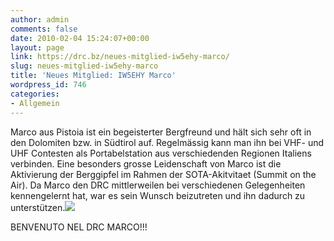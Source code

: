 ```yaml
---
author: admin
comments: false
date: 2010-02-04 15:24:07+00:00
layout: page
link: https://drc.bz/neues-mitglied-iw5ehy-marco/
slug: neues-mitglied-iw5ehy-marco
title: 'Neues Mitglied: IW5EHY Marco'
wordpress_id: 746
categories:
- Allgemein
---
```


Marco aus Pistoia ist ein begeisterter Bergfreund und hält sich sehr oft in den Dolomiten bzw. in Südtirol auf. Regelmässig kann man ihn bei VHF- und UHF Contesten als Portabelstation aus verschiedenden Regionen Italiens verbinden. Eine besonders grosse Leidenschaft von Marco ist die Aktivierung der Berggipfel im Rahmen der SOTA-Akitvitaet (Summit on the Air). Da Marco den DRC mittlerweilen bei verschiedenen Gelegenheiten kennengelernt hat, war es sein Wunsch beizutreten und ihn dadurch zu unterstützen.![](https://drc.bz/wp-content/uploads/2010/02/iw5ehy-300x225.jpg)

BENVENUTO NEL DRC MARCO!!!
